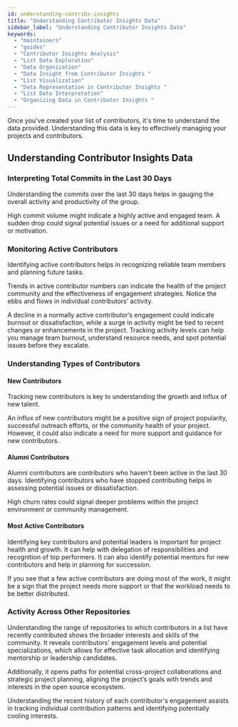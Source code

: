 ```yaml
---
id: understanding-contribs-insights
title: "Understanding Contributor Insights Data"
sidebar_label: "Understanding Contributor Insights Data"
keywords:
  - "maintainers"
  - "guides"
  - "Contributor Insights Analysis"
  - "List Data Exploration"
  - "Data Organization"
  - "Data Insight from Contributor Insights "
  - "List Visualization"
  - "Data Representation in Contributor Insights "
  - "List Data Interpretation"
  - "Organizing Data in Contributor Insights "
---
```


Once you've created your list of contributors, it's time to understand the data provided. Understanding this data is key to effectively managing your projects and contributors.

## Understanding Contributor Insights Data

### Interpreting Total Commits in the Last 30 Days

Understanding the commits over the last 30 days helps in gauging the overall activity and productivity of the group.

High commit volume might indicate a highly active and engaged team. A sudden drop could signal potential issues or a need for additional support or motivation.

### Monitoring Active Contributors

Identifying active contributors helps in recognizing reliable team members and planning future tasks.

Trends in active contributor numbers can indicate the health of the project community and the effectiveness of engagement strategies. Notice the ebbs and flows in individual contributors’ activity.

A decline in a normally active contributor’s engagement could indicate burnout or dissatisfaction, while a surge in activity might be tied to recent changes or enhancements in the project. Tracking activity levels can help you manage team burnout, understand resource needs, and spot potential issues before they escalate.

### Understanding Types of Contributors

#### New Contributors

Tracking new contributors is key to understanding the growth and influx of new talent.

An influx of new contributors might be a positive sign of project popularity, successful outreach efforts, or the community health of your project. However, it could also indicate a need for more support and guidance for new contributors.

#### Alumni Contributors

Alumni contributors are contributors who haven't been active in the last 30 days. Identifying contributors who have stopped contributing helps in assessing potential issues or dissatisfaction.

High churn rates could signal deeper problems within the project environment or community management.

#### Most Active Contributors

Identifying key contributors and potential leaders is important for project health and growth. It can help with delegation of responsibilities and recognition of top performers. It can also identify potential mentors for new contributors and help in planning for succession.

If you see that a few active contributors are doing most of the work, it might be a sign that the project needs more support or that the workload needs to be better distributed.

### Activity Across Other Repositories

Understanding the range of repositories to which contributors in a list have recently contributed shows the broader interests and skills of the community. It reveals contributors' engagement levels and potential specializations, which allows for effective task allocation and identifying mentorship or leadership candidates.

Additionally, it opens paths for potential cross-project collaborations and strategic project planning, aligning the project’s goals with trends and interests in the open source ecosystem.

Understanding the recent history of each contributor's engagement assists in tracking individual contribution patterns and identifying potentially cooling interests.
